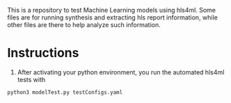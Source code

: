 This is a repository to test Machine Learning models using hls4ml. Some files are for running synthesis and extracting hls report information, while other files are there to help analyze such information.

# Instructions
1. After activating your python environment, you run the automated hls4ml tests with
```bash
python3 modelTest.py testConfigs.yaml
```
